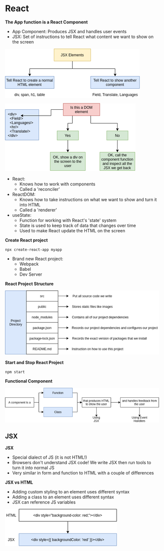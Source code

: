 # React

**The App function is a React Component**

- App Component: Produces JSX and handles user events
- JSX: Set of instructions to tell React what content we want to show on the screen

![React JSX](images/react-jsx.png "React JSX")

![React Decide](images/react-decide.png "React Decide")

- React:
    - Knows how to work with components
    - Called a 'reconciler'
- ReactDOM:
    - Knows how to take instructions on what we want to show and turn it into HTML
    - Called a 'renderer'
- useState:
    - Function for working with React's 'state' system
    - State is used to keep track of data that changes over time
    - Used to make React update the HTML on the screen
    
**Create React project**

```console
npx create-react-app myapp
```

- Brand new React project:
    - Webpack
    - Babel
    - Dev Server

**React Project Structure**

![React Project Structure](images/react-proj-explore.png "React Project Structure")

**Start and Stop React Project**

```console
npm start
```

**Functional Component**

![Functional Component](images/react-component.png "Functional Component")

## JSX

**JSX**

- Special dialect of JS (it is not HTML!)
- Browsers don't understand JSX code! We write JSX then run tools to turn it into normal JS
- Very similar in form and function to HTML with a couple of differences

**JSX vs HTML**

- Adding custom styling to an element uses different syntax
- Adding a class to an element uses different syntax
- JSX can reference JS variables

![JSX vs HTML](images/jsx-vs-html.png "JSX vs HTML")














        